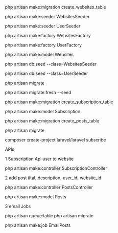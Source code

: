 php artisan make:migration create_websites_table

php artisan make:seeder WebsitesSeeder

php artisan make:seeder UserSeeder

php artisan make:factory WebsitesFactory

php artisan make:factory UserFactory

php artisan make:model Websites

php artisan db:seed --class=WebsitesSeeder

php artisan db:seed --class=UserSeeder

php artisan migrate

php artisan migrate:fresh --seed


php artisan make:migration create_subscription_table


php artisan make:model Subscription


php artisan make:migration create_posts_table

php artisan migrate

composer create-project laravel/laravel subscribe

APIs

1 Subscription Api user to website

php artisan make:controller SubscriptionController

2 add post tital, description, user_id, website_id

php artisan make:controller PostsController

php artisan make:model Posts

3 email Jobs

php artisan queue:table
php artisan migrate

php artisan make:job EmailPosts

